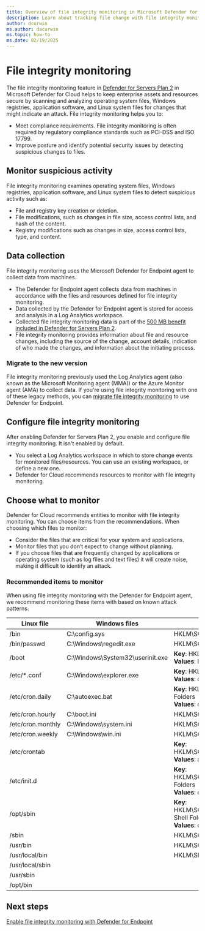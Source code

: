 ```yaml
---
title: Overview of file integrity monitoring in Microsoft Defender for Cloud
description: Learn about tracking file change with file integrity monitoring in Microsoft Defender for Cloud.
author: dcurwin
ms.author: dacurwin
ms.topic: how-to
ms.date: 02/19/2025
---
```

# File integrity monitoring

The file integrity monitoring feature in [Defender for Servers Plan 2](plan-defender-for-servers-select-plan.md) in Microsoft Defender for Cloud helps to keep enterprise assets and resources secure by scanning and analyzing operating system files, Windows registries, application software, and Linux system files for changes that might indicate an attack. File integrity monitoring helps you to:

- Meet compliance requirements. File integrity monitoring is often required by regulatory compliance standards such as PCI-DSS and ISO 17799.
- Improve posture and identify potential security issues by detecting suspicious changes to files.

## Monitor suspicious activity

File integrity monitoring examines operating system files, Windows registries, application software, and Linux system files to detect suspicious activity such as:

- File and registry key creation or deletion.
- File modifications, such as changes in file size, access control lists, and hash of the content.
- Registry modifications such as changes in size, access control lists, type, and content.

## Data collection

File integrity monitoring uses the Microsoft Defender for Endpoint agent to collect data from machines.

- The Defender for Endpoint agent collects data from machines in accordance with the files and resources defined for file integrity monitoring.
- Data collected by the Defender for Endpoint agent is stored for access and analysis in a Log Analytics workspace.
- Collected file integrity monitoring data is part of the [500 MB benefit included in Defender for Servers Plan 2](data-ingestion-benefit.md).
- File integrity monitoring provides information about file and resource changes, including the source of the change, account details, indication of who made the changes, and information about the initiating process.

### Migrate to the new version

File integrity monitoring previously used the Log Analytics agent (also known as the Microsoft Monitoring agent (MMA)) or the Azure Monitor agent (AMA) to collect data. If you're using file integrity monitoring with one of these legacy methods, you can [migrate file integrity monitoring](migrate-file-integrity-monitoring.md) to use Defender for Endpoint.

## Configure file integrity monitoring

After enabling Defender for Servers Plan 2, you enable and configure file integrity monitoring. It isn't enabled by default.

- You select a Log Analytics workspace in which to store change events for monitored files/resources. You can use an existing workspace, or define a new one.
- Defender for Cloud recommends resources to monitor with file integrity monitoring.

## Choose what to monitor

Defender for Cloud recommends entities to monitor with file integrity monitoring. You can choose items from the recommendations. When choosing which files to monitor:

- Consider the files that are critical for your system and applications.
- Monitor files that you don’t expect to change without planning.
- If you choose files that are frequently changed by applications or operating system (such as log files and text files) it will create noise, making it difficult to identify an attack.

### Recommended items to monitor

When using file integrity monitoring with the Defender for Endpoint agent, we recommend monitoring these items with based on known attack patterns.

| **Linux file**    | **Windows files**                | **Windows registry keys (HKEY_LOCAL_MACHINE)**               |
| ----------------- | -------------------------------- | ------------------------------------------------------------ |
| /bin              | C:\config.sys                    | HKLM\SOFTWARE\Microsoft\Cryptography\OID\*                   |
| /bin/passwd       | C:\Windows\regedit.exe           | HKLM\SOFTWARE\WOW6432Node\Microsoft\Cryptography\OID\*       |
| /boot             | C:\Windows\System32\userinit.exe | **Key**: HKLM\SOFTWARE\Microsoft\Windows NT\CurrentVersion\Windows<br/>**Values**: loadappinit_dlls, appinit_dlls, iconservicelib |
| /etc/*.conf       | C:\Windows\explorer.exe          | **Key**: HKLM\SOFTWARE\Microsoft\Windows\CurrentVersion\Explorer\Shell Folders<br/>**Values**: common startup, startup |
| /etc/cron.daily   | C:\autoexec.bat                  | **Key**: HKLM\SOFTWARE\Microsoft\Windows\CurrentVersion\Explorer\User Shell Folders<br/> **Values**: common startup, startup |
| /etc/cron.hourly  | C:\boot.ini                      | HKLM\SOFTWARE\Microsoft\Windows\CurrentVersion\Run           |
| /etc/cron.monthly | C:\Windows\system.ini            | HKLM\SOFTWARE\Microsoft\Windows\CurrentVersion\RunOnce       |
| /etc/cron.weekly  | C:\Windows\win.ini               | HKLM\SOFTWARE\Microsoft\Windows\CurrentVersion\RunServicesOnce |
| /etc/crontab      |                                  | **Key**: HKLM\SOFTWARE\WOW6432Node\Microsoft\Windows\NT\CurrentVersion\Windows <br/>**Values**: appinit_dlls, loadappinit_dlls |
| /etc/init.d       |                                  | **Key**: HKLM\SOFTWARE\WOW6432Node\Microsoft\Windows\CurrentVersion\Explorer\Shell Folders <br/> **Values**: common startup, startup |
| /opt/sbin         |                                  | **Key**: HKLM\SOFTWARE\WOW6432Node\Microsoft\Windows\CurrentVersion\Explorer\User Shell Folders <br />**Values**: common startup, startup |
| /sbin             |                                  | HKLM\SOFTWARE\WOW6432Node\Microsoft\Windows\CurrentVersion\Run |
| /usr/bin          |                                  | HKLM\SOFTWARE\WOW6432Node\Microsoft\Windows\CurrentVersion\RunOnce |
| /usr/local/bin    |                                  | HKLM\SECURITY\POLICY\SECRETS                                 |
| /usr/local/sbin   |                                  |                                                              |
| /usr/sbin         |                                  |                                                              |
| /opt/bin          |                                  |                                                              |

## Next steps

[Enable file integrity monitoring with Defender for Endpoint](file-integrity-monitoring-enable-defender-endpoint.md)
